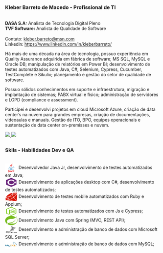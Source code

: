 ### Kleber Barreto de Macedo - Profissional de TI

<br><b>DASA S.A:</b> Analista de Tecnologia Digital Pleno
<br><b>TVF Software:</b> Analista de Qualidade de Software
<br>
<br>Contato: kleber.barreto@msn.com
<br>Linkedin: https://www.linkedin.com/in/kleberbarreto/
<br>

<p>Há mais de uma década na área de tecnologia, possuo experiência em Quality Assurance adquirida em fábrica de software; MS SQL, MySQL e Oracle DB; manipulação de relatórios em Power BI; desenvolvimento de testes automatizados com Java, C#, Selenium, Cypress, Cucumber, TestComplete e Sikulix; planejamento e gestão do setor de qualidade de software.
<br>
<p>Possuo sólidos conhecimentos em suporte e infraestrutura, migração e implantação de sistemas; PABX virtual e físico; administração de servidores e LGPD (compliance e assessment).
<br>
<p>Participei e desenvolvi projetos em cloud Microsoft Azure, criação de data center’s na nuvem para grandes empresas, criação de documentações, videoaulas e manuais. Gestão de ITO, BPO, equipes operacionais e sustentação de data center on-premisses e nuvem.
<br>
 <div>
  <a href="https://github.com/kbmbarreto">
  <img height="180em" src="https://github-readme-stats.vercel.app/api?username=kbmbarreto&amp;show_icons=true&amp;theme=vue-dark&amp;include_all_commits=true&amp;count_private=true" style="max-width:100%;">
  <img height="180em" src="https://github-readme-stats.vercel.app/api/top-langs/?username=kbmbarreto&amp;layout=compact&amp;langs_count=7&amp;theme=vue-dark" style="max-width:100%;">
</a></div>

##
### Skils - Habilidades Dev e QA
<br>
<div>
  <img align="center" alt="Kleber-Java" height="30" width="40" src="https://github.com/devicons/devicon/blob/master/icons/java/java-original-wordmark.svg" style="max-width:100%;"> Desenvolvedor Java Jr, desenvolvimento de testes automatizados em Java;
  <br>
  <img align="center" alt="Kleber-Csharp" height="30" width="40" src="https://github.com/devicons/devicon/blob/master/icons/csharp/csharp-plain.svg" style="max-width:100%;"> Desenvolvimento de aplicações desktop com C#, desenvolvimento de testes automatizados;
  <br>
  <img align="center" alt="Kleber-Ruby" height="30" width="40" src="https://github.com/devicons/devicon/blob/master/icons/ruby/ruby-plain.svg" style="max-width:100%;"> Desenvolvimento de testes mobile automatizados com Ruby e Appium;
  <br>
  <img align="center" alt="Kleber-JS" height="30" width="40" src="https://github.com/devicons/devicon/blob/master/icons/nodejs/nodejs-original.svg" style="max-width:100%;"> Desenvolvimento de testes automatizados com Js e Cypress;
  <br>
  <img align="center" alt="Kleber-Spring" height="30" width="40" src="https://github.com/devicons/devicon/blob/master/icons/spring/spring-original.svg" style="max-width:100%;"> Desenvolvimento Java com Spring (MVC, REST API);
  <br>
  <img align="center" alt="Kleber-MsSQL" height="30" width="40" src="https://github.com/devicons/devicon/blob/master/icons/microsoftsqlserver/microsoftsqlserver-plain-wordmark.svg" style="max-width:100%;"> Desenvolvimento e administração de banco de dados com Microsoft SQL Server;
  <br>
  <img align="center" alt="Kleber-MySQL" height="30" width="40" src="https://github.com/devicons/devicon/blob/master/icons/mysql/mysql-original-wordmark.svg" style="max-width:100%;"> Desenvolvimento e administração de banco de dados com MySQL;
  <br>
</div>


<!--
**kbmbarreto/kbmbarreto** is a ✨ _special_ ✨ repository because its `README.md` (this file) appears on your GitHub profile.
👋 ⚡

Here are some ideas to get you started:

- 🔭 I’m currently working on ...
- 🌱 I’m currently learning ...
- 👯 I’m looking to collaborate on ...
- 🤔 I’m looking for help with ...
- 💬 Ask me about ...
- 📫 How to reach me: ...
- 😄 Pronouns: ...
- ⚡ Fun fact: ...
-->
